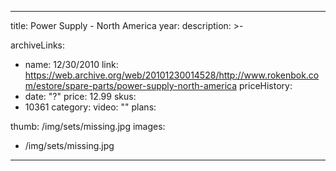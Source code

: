 
---
title: Power Supply - North America
year: 
description: >-
  
archiveLinks:
  - name: 12/30/2010
    link: https://web.archive.org/web/20101230014528/http://www.rokenbok.com/estore/spare-parts/power-supply-north-america
priceHistory:
  - date: "?"
    price: 12.99
skus:
  - 10361
category: 
video: ""
plans:

thumb: /img/sets/missing.jpg
images:
  -  /img/sets/missing.jpg
---

